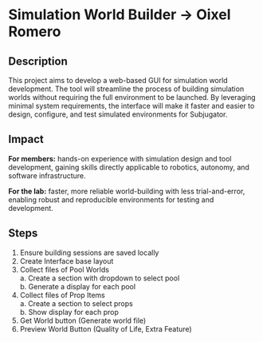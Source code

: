# Simulation World Builder -> Oixel Romero

## Description
This project aims to develop a web-based GUI for simulation world development. The tool will streamline the process of building simulation worlds without requiring the full environment to be launched. By leveraging minimal system requirements, the interface will make it faster and easier to design, configure, and test simulated environments for Subjugator.

## Impact
__For members:__ hands-on experience with simulation design and tool development, gaining skills directly applicable to robotics, autonomy, and software infrastructure.

__For the lab:__ faster, more reliable world-building with less trial-and-error, enabling robust and reproducible environments for testing and development.

## Steps
1. Ensure building sessions are saved locally
2. Create Interface base layout
3. Collect files of Pool Worlds <br />
a. Create a section with dropdown to select pool <br />
b. Generate a display for each pool
4. Collect files of Prop Items <br />
a. Create a section to select props <br />
b. Show display for each prop
5. Get World button (Generate world file)
6. Preview World Button (Quality of Life, Extra Feature)
